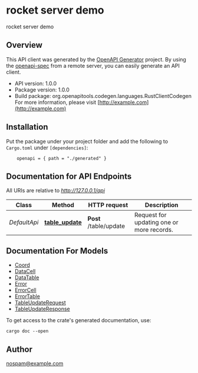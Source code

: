 # rocket server demo

rocket server demo

## Overview

This API client was generated by the [OpenAPI Generator](https://openapi-generator.tech) project.  By using the [openapi-spec](https://openapis.org) from a remote server, you can easily generate an API client.

- API version: 1.0.0
- Package version: 1.0.0
- Build package: org.openapitools.codegen.languages.RustClientCodegen
For more information, please visit [http://example.com](http://example.com)

## Installation

Put the package under your project folder and add the following to `Cargo.toml` under `[dependencies]`:

```
    openapi = { path = "./generated" }
```

## Documentation for API Endpoints

All URIs are relative to *http://127.0.0.1/api*

Class | Method | HTTP request | Description
------------ | ------------- | ------------- | -------------
*DefaultApi* | [**table_update**](docs/DefaultApi.md#table_update) | **Post** /table/update | Request for updating one or more records.


## Documentation For Models

 - [Coord](docs/Coord.md)
 - [DataCell](docs/DataCell.md)
 - [DataTable](docs/DataTable.md)
 - [Error](docs/Error.md)
 - [ErrorCell](docs/ErrorCell.md)
 - [ErrorTable](docs/ErrorTable.md)
 - [TableUpdateRequest](docs/TableUpdateRequest.md)
 - [TableUpdateResponse](docs/TableUpdateResponse.md)


To get access to the crate's generated documentation, use:

```
cargo doc --open
```

## Author

nospam@example.com

